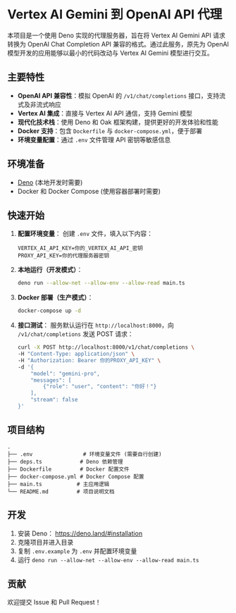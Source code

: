 # Vertex AI Gemini 到 OpenAI API 代理

本项目是一个使用 Deno 实现的代理服务器，旨在将 Vertex AI Gemini API 请求转换为 OpenAI Chat Completion API 兼容的格式。通过此服务，原先为 OpenAI 模型开发的应用能够以最小的代码改动与 Vertex AI Gemini 模型进行交互。

## 主要特性

* **OpenAI API 兼容性**：模拟 OpenAI 的 `/v1/chat/completions` 接口，支持流式及非流式响应
* **Vertex AI 集成**：直接与 Vertex AI API 通信，支持 Gemini 模型
* **现代化技术栈**：使用 Deno 和 Oak 框架构建，提供更好的开发体验和性能
* **Docker 支持**：包含 `Dockerfile` 与 `docker-compose.yml`，便于部署
* **环境变量配置**：通过 `.env` 文件管理 API 密钥等敏感信息

## 环境准备

* [Deno](https://deno.land/) (本地开发时需要)
* Docker 和 Docker Compose (使用容器部署时需要)

## 快速开始

1.  **配置环境变量**：
    创建 `.env` 文件，填入以下内容：
    ```env
    VERTEX_AI_API_KEY=你的_VERTEX_AI_API_密钥
    PROXY_API_KEY=你的代理服务器密钥
    ```

2.  **本地运行（开发模式）**：
    ```bash
    deno run --allow-net --allow-env --allow-read main.ts
    ```

3.  **Docker 部署（生产模式）**：
    ```bash
    docker-compose up -d
    ```

4.  **接口测试**：
    服务默认运行在 `http://localhost:8000`，向 `/v1/chat/completions` 发送 POST 请求：

    ```bash
    curl -X POST http://localhost:8000/v1/chat/completions \
    -H "Content-Type: application/json" \
    -H "Authorization: Bearer 你的PROXY_API_KEY" \
    -d '{
        "model": "gemini-pro",
        "messages": [
            {"role": "user", "content": "你好！"}
        ],
        "stream": false
    }'
    ```

## 项目结构

```
.
├── .env                # 环境变量文件 (需要自行创建)
├── deps.ts            # Deno 依赖管理
├── Dockerfile         # Docker 配置文件
├── docker-compose.yml # Docker Compose 配置
├── main.ts           # 主应用逻辑
└── README.md         # 项目说明文档
```

## 开发

1. 安装 Deno： https://deno.land/#installation
2. 克隆项目并进入目录
3. 复制 `.env.example` 为 `.env` 并配置环境变量
4. 运行 `deno run --allow-net --allow-env --allow-read main.ts`

## 贡献

欢迎提交 Issue 和 Pull Request！
